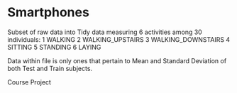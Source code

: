 Smartphones
===========

Subset of raw data into Tidy data measuring 6 activities among 30 individuals:
1 WALKING
2 WALKING_UPSTAIRS
3 WALKING_DOWNSTAIRS
4 SITTING
5 STANDING
6 LAYING

Data within file is only ones that pertain to Mean and Standard Deviation of both Test and Train subjects.



Course Project
